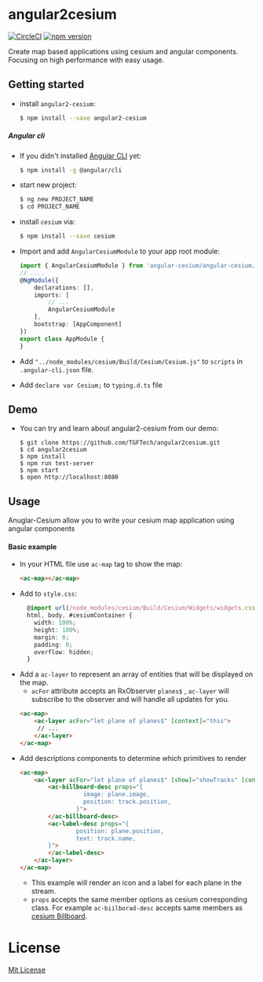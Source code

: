 # angular2cesium
[![CircleCI](https://circleci.com/gh/TGFTech/angular2cesium.svg?style=shield)](https://circleci.com/gh/TGFTech/angular2cesium)
[![npm version](https://img.shields.io/npm/v/angular2-cesium.svg?style=flat-square)](https://www.npmjs.com/package/angular2-cesium)

Create map based applications using cesium and angular components.
Focusing on high performance with easy usage.

## Getting started
+ install `angular2-cesium`:
  ```bash
  $ npm install --save angular2-cesium
  ```
  
##### Angular cli
+ If you didn't installed [Angular CLI](https://github.com/angular/angular-cli) yet:
    ```bash
    $ npm install -g @angular/cli
    ```
    
+ start new project:
    ```bash
    $ ng new PROJECT_NAME
    $ cd PROJECT_NAME
    ```
    
+ install `cesium` via:
  ```bash
  $ npm install --save cesium
  ```

+ Import and add `AngularCesiumModule` to your app root module:
    ```typescript
    import { AngularCesiumModule } from 'angular-cesium/angular-cesium.module';
    // ....
    @NgModule({
    	declarations: [],
    	imports: [
    		// ...
    		AngularCesiumModule
    	],
    	bootstrap: [AppComponent]
    })
    export class AppModule {
    }
    ```

+ Add `"../node_modules/cesium/Build/Cesium/Cesium.js"`
to `scripts` in `.angular-cli.json` file.

+ Add `declare var Cesium;` to `typing.d.ts` file

## Demo
+ You can try and learn about angular2-cesium from our demo:
    ```
    $ git clone https://github.com/TGFTech/angular2cesium.git
    $ cd angular2cesium
    $ npm install
    $ npm run test-server
    $ npm start
    $ open http://localhost:8080
    ```

## Usage
Anuglar-Cesium allow you to write your cesium map application using angular components  
#### Basic example

+ In your HTML file use `ac-map` tag to show the map:
  ```html
  <ac-map></ac-map>
  ```
+ Add to `style.css`:
  ```typescript
    @import url(/node_modules/cesium/Build/Cesium/Widgets/widgets.css);
    html, body, #cesiumContainer {
      width: 100%;
      height: 100%;
      margin: 0;
      padding: 0;
      overflow: hidden;
    }
  ```
+ Add a `ac-layer` to represent an array of entities that will be displayed on the map.
  + `acFor` attribute accepts an RxObserver `planes$` , `ac-layer` will subscribe to the observer
  and will handle all updates for you. 
  ```html
  <ac-map>
      <ac-layer acFor="let plane of planes$" [context]="this">
       // ...
      </ac-layer>
  </ac-map>
  ```
+ Add descriptions components to determine which primitives to render
  ```html
  <ac-map>
      <ac-layer acFor="let plane of planes$" [show]="showTracks" [context]="this">
          <ac-billboard-desc props="{
                    image: plane.image,
                    position: track.position,
                  }">
          </ac-billboard-desc>
          <ac-label-desc props="{
                  position: plane.position,
                  text: track.name,
          }">
          </ac-label-desc>
      </ac-layer>
  </ac-map>
  ```
  + This example will render an icon and a label for each plane in the stream.
  + `props` accepts the same member options as cesium corresponding class.
  For example `ac-biilborad-desc` accepts same members as [cesium Billboard](https://cesiumjs.org/refdoc.html).

# License
[Mit License](https://opensource.org/licenses/MIT)
    
